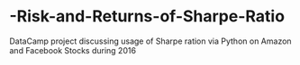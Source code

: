 # -Risk-and-Returns-of-Sharpe-Ratio
DataCamp project discussing usage of Sharpe ration via Python on Amazon and Facebook Stocks during 2016
